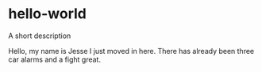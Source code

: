 # hello-world
A short description

Hello, my name is Jesse I just moved in here.
There has already been three car alarms and a fight great. 
